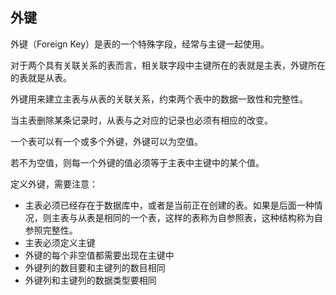 ##  外键

外键（Foreign Key）是表的一个特殊字段，经常与主键一起使用。

对于两个具有关联关系的表而言，相关联字段中主键所在的表就是主表，外键所在的表就是从表。

外键用来建立主表与从表的关联关系，约束两个表中的数据一致性和完整性。

当主表删除某条记录时，从表与之对应的记录也必须有相应的改变。

一个表可以有一个或多个外键，外键可以为空值。

若不为空值，则每一个外键的值必须等于主表中主键中的某个值。



定义外键，需要注意：

- 主表必须已经存在于数据库中，或者是当前正在创建的表。如果是后面一种情况，则主表与从表是相同的一个表，这样的表称为自参照表，这种结构称为自参照完整性。
- 主表必须定义主键
- 外键的每个非空值都需要出现在主键中
- 外键列的数目要和主键列的数目相同
- 外键列和主键列的数据类型要相同